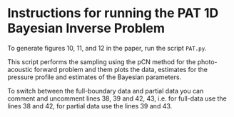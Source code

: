 # Instructions for running the PAT 1D Bayesian Inverse Problem

To generate figures 10, 11, and 12 in the paper, run the script `PAT.py`.

This script performs the sampling using the pCN method for the photo-acoustic forward problem and them plots the data, estimates for the pressure profile and estimates of the Bayesian parameters.
 
To switch between the full-boundary data and partial data you can comment and uncomment lines 38, 39 and 42, 43, i.e. for full-data use the lines 38 and 42, for partial data use the lines 39 and 43.